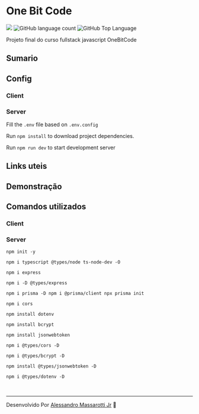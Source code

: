 # One Bit Code

<p>
  <img src="https://img.shields.io/badge/made%20by-Alessandro%20Massarotti%20Jr-e00000?style=flat-square">
  <img alt="GitHub language count" src="https://img.shields.io/github/languages/count/alessandro-massarotti-Jr/OneBitCode-EverNote?color=e00000&style=flat-square">
  <img alt="GitHub Top Language" src="https://img.shields.io/github/languages/top/alessandro-massarotti-Jr/OneBitCode-EverNote?color=e00000&style=flat-square">
</p>


Projeto final do curso fullstack javascript OneBitCode

## Sumario

## Config

### Client

### Server

Fill the `.env` file based on `.env.config`

Run `npm install` to download project dependencies.

Run `npm run dev` to start development server

## Links uteis

## Demonstração

## Comandos utilizados

### Client

### Server

`npm init -y`

`npm i typescript @types/node ts-node-dev -O`

`npm i express`

`npm i -D @types/express`

`npm i prisma -D npm i @prisma/client npx prisma init`

`npm i cors`

`npm install dotenv`

`npm install bcrypt`

`npm install jsonwebtoken`

`npm i @types/cors -D`

`npm i @types/bcrypt -D`

`npm install @types/jsonwebtoken -D`

`npm i @types/dotenv -D`


<br>

---

Desenvolvido Por [Alessandro Massarotti Jr](https://github.com/alessandro-massarotti-jr) 🤖